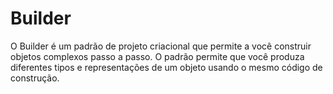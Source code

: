 ﻿# Builder

O Builder é um padrão de projeto criacional que permite a você construir objetos complexos passo a passo. O padrão
permite que você produza diferentes tipos e representações de um objeto usando o mesmo código de construção.